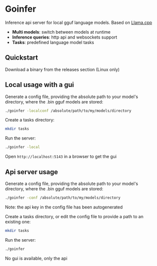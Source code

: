 # Goinfer

Inference api server for local gguf language models. Based on [Llama.cpp](https://github.com/ggerganov/llama.cpp)

- **Multi models**: switch between models at runtime
- **Inference queries**: http api and websockets support
- **Tasks**: predefined language model tasks

## Quickstart

Download a binary from the releases section (Linux only)

## Local usage with a gui

Generate a config file, providing the absolute path to your model's directory,
where the .bin gguf models are stored:

```bash
./goinfer -localconf /absolute/path/to/my/models/directory
```

Create a tasks directory:

```bash
mkdir tasks
```

Run the server:

```bash
./goinfer -local
```

Open `http://localhost:5143` in a browser to get the gui

## Api server usage

Generate a config file, providing the absolute path to your model's directory,
where the .bin gguf models are stored:

```bash
./goinfer -conf /absolute/path/to/my/models/directory
```

Note: the api key in the config file has been autogenerated

Create a tasks directory, or edit the config file to provide a path to an existing one:

```bash
mkdir tasks
```

Run the server:

```bash
./goinfer
```

No gui is available, only the api